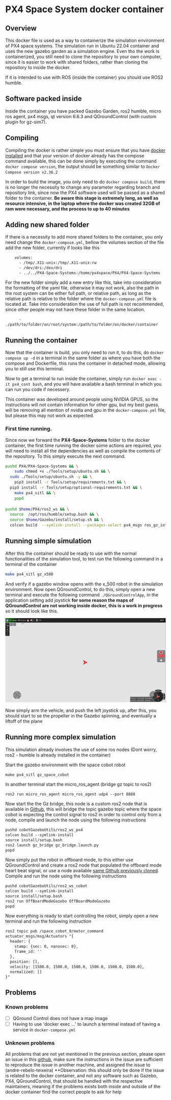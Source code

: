 # PX4 Space System docker container

## Overview

This docker file is used as a way to containerize the simulation environment of PX4 space systems. The simulation run in Ubuntu 22.04 container and uses the new gazebo garden as a simulation engine.
Even tho the work is containerized, you still need to clone the repository to your own computer, since it is easier to work with shared folders, rather than cloning the repository to inside the docker.

If it is intended to use with ROS (inside the container) you should use ROS2 humble.

## Software packed inside

Inside the container you have packed Gazebo Garden, ros2 humble, micro ros agent, px4 msgs, qt version 6.6.3 and QGroundControl (with custom plugin for gz-sim7).

## Compiling

Compiling the docker is rather simple you must ensure that you have [docker installed](https://docs.docker.com/engine/install/) and that your version of docker already has the compose command available, this can be done simply by executing the command `docker compose version`, the output should be something similar to `Docker Compose version v2.36.2`

In order to build the image, you only need to do `docker compose build`, there is no longer the necessity to change any parameter regarding branch and repository link, since now the PX4 software used will be passed as a shared folder to the container. **Be aware this stage is extremely long, as well as resource intensive, in the laptop where the docker was created 32GB of ram were necessary, and the process to up to 40 minutes**

## Adding new shared folder

If there is a necessity to add more shared folders to the container, you only need change the `docker-compose.yml`, bellow the volumes section of the file add the new folder, currently if looks like this

```
    volumes:
      - /tmp/.X11-unix:/tmp/.X11-unix:rw
      - /dev/dri:/dev/dri
      - ../../PX4-Space-Systems:/home/px4space/PX4/PX4-Space-Systems
```

For the new folder simply add a new entry like this, take into consideration the formatting of the yaml file, otherwise it may not work, also the path in the root system can be either full path, or relative path, as long as the relative path is relative to the folder where the `docker-compose.yml` file is located at. Take into consideration the use of full path is not recommended, since other people may not have these folder in the same location.

```
      - ./path/to/folder/on/root/system:/path/to/folder/on/docker/container
```

## Running the container

Now that the container is build, you only need to run it, to do this, do `docker compose up -d` in a terminal in the same folder as where you have both the compose and Dockerfile, this runs the container in detached mode, allowing you to still use this terminal.

Now to get a terminal to run inside the container, simply run `docker exec -it px4_cont bash`, and you will have available a bash terminal in which you can run you code if necessery.

This container was developed around people using NVIDIA GPUS, so the instructions will not contain information for other gpu, but my best guess, will be removing all mention of nvidia and gpu in the `docker-compose.yml` file, but please this may not work as expected.

### First time running.

Since now we forward the **PX4-Space-Systems** folder to the docker container, the first time running the docker some actions are required, you will need to install all the dependencies as well as compile the contents of the repository. To this simply execute the next command.

```bash
pushd PX4/PX4-Space-Systems && \
	sudo chmod +x ./Tools/setup/ubuntu.sh && \
  sudo ./Tools/setup/ubuntu.sh -y && \
	pip3 install -r Tools/setup/requirements.txt && \
  pip3 install -r Tools/setup/optional-requirements.txt && \
	make px4_sitl && \
	popd

pushd $home/PX4/ros2_ws && \
  source  /opt/ros/humble/setup.bash && \
  source $home/Gazebo/install/setup.sh && \
  colcon build  --symlink-install --packages-select px4_msgs ros_gz_interfaces ros_gz_bridge
```

## Running simple simulation

After this the container should be ready to use with the normal functionalities of the simulation tool, to test run the following command in a terminal of the container

```bash
make px4_sitl gz_x500
```

And verify if a gazebo window opens with the x_500 robot in the simulation environment. Now open QGroundControl, to do this, simply open a new terminal and execute the following command `./QGroundControlApp`, in the application setting add joystick **for some reason the maps of QGroundControl are not working inside docker, this is a work in progress** so it should look like this.

![QGroundControl](QGroundControl.png)

Now simply arm the vehicle, and push the left joystick up, after this, you should start to se the propeller in the Gazebo spinning, and eventually a liftoff of the plane

## Running more complex simulation

This simulation already involves the use of some ros nodes (Dont worry, ros2 - humble is already installed in the container)

Start the gazebo environment with the space cobot robot

```
make px4_sitl gz_space_cobot
```

In another terminal start the micro_ros_agent (bridge gz topic to ros2)

```
ros2 run micro_ros_agent micro_ros_agent udp4 --port 8888
```

Now start the the Gz bridge, this node is a custom ros2 node that is available in [Github](https://github.com/Planning-and-Control-in-Space-Cobot/ros2), this will bridge the topic gazebo topic where the space cobot is expecting the control signal to ros2 in order to control only from a node, compile and launch the node using the following instructions

```
pushd cobotGazeboUtils/ros2_ws_px4
colcon build --symlink-install
source install/setup.bash
ros2 launch gz_bridge gz_bridge.launch.py
popd
```

Now simply put the robot in offboard mode, to this either use QGroundControl and create a ros2 node that populated the offboard mode heart beat signal, or use a node available [same Github previously cloned](https://github.com/Planning-and-Control-in-Space-Cobot/ros2). Compile and run the node using the following instructions

```
pushd cobotGazeboUtils/ros2_ws_cobot
colcon build --symlink-install
source install/setup.bash
ros2 run OffBoardModeGazebo OffBoardModeGazebo
popd
```

Now everything is ready to start controlling the robot, simply open a new terminal and run the following instruction

```
ros2 topic pub /space_cobot_0/motor_command actuator_msgs/msg/Actuators "{
  header: {
    stamp: {sec: 0, nanosec: 0},
    frame_id: ''
  },
  position: [],
  velocity: [1500.0, 1500.0, 1500.0, 1500.0, 1500.0, 1500.0],
  normalized: []
}"
```

## Problems

### Known problems

- [ ] QGround Control does not have a map image
- [ ] Having to use 'docker exec ...' to launch a terminal instead of having a service in `docker-compose.yml`

### Unknown problems

All problems that are not yet mentioned in the previous section, please open an issue in this [github](https://github.com/SpaceBotsISR/PX4-Space-Systems), make sure the instructions in the issue are sufficient to reproduce the issue in another machine, and assigned the issue to (andre-rebelo-teixeira) \*\*Observation: this should only be done if the issue is related to the docker container, and not any software such as Gazebo, PX4, QGroundControl, that should be handled with the respective maintainers, meaning if the problems exists both inside and outside of the docker container find the correct people to ask for help
